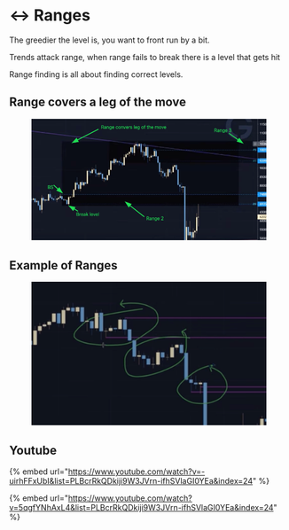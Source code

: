# ↔ Ranges

The greedier the level is, you want to front run by a bit.

Trends attack range, when range fails to break there is a level that gets hit

Range finding is all about finding correct levels.

## Range covers a leg of the move

<figure><img src="../../.gitbook/assets/image (2).png" alt=""><figcaption></figcaption></figure>

## Example of Ranges

<figure><img src="../../.gitbook/assets/image (9) (1).png" alt=""><figcaption></figcaption></figure>

## Youtube

{% embed url="https://www.youtube.com/watch?v=-uirhFFxUbI&list=PLBcrRkQDkiji9W3JVrn-ifhSVlaGI0YEa&index=24" %}

{% embed url="https://www.youtube.com/watch?v=5qgfYNhAxL4&list=PLBcrRkQDkiji9W3JVrn-ifhSVlaGI0YEa&index=24" %}
